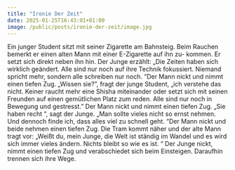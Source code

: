 ```yaml
---
title: "Ironie Der Zeit"
date: 2025-01-25T16:43:01+01:00
image: /public/posts/ironie-der-zeit/image.jpg
---
```


Ein junger Student sitzt mit seiner Zigarette am Bahnsteig. Beim
Rauchen bemerkt er einen alten Mann mit einer E-Zigarette auf ihn zu-
kommen. Er setzt sich direkt neben ihn hin. Der Junge erzählt: „Die
Zeiten haben sich wirklich geändert. Alle sind nur noch auf ihre Technik
fokussiert. Niemand spricht mehr, sondern alle schreiben nur noch. “Der
Mann nickt und nimmt einen tiefen Zug. „Wissen sie?”, fragt der junge
Student, „ich verstehe das nicht. Keiner raucht mehr eine Shisha
miteinander oder setzt sich mit seinen Freunden auf einen gemütlichen
Platz zum reden. Alle sind nur noch in Bewegung und gestresst.” Der
Mann nickt und nimmt einen tiefen Zug. „Sie haben recht “, sagt der
Junge. „Man sollte vieles nicht so ernst nehmen. Und dennoch finde ich,
dass alles viel zu schnell geht. “Der Mann nickt und beide nehmen einen
tiefen Zug. Die Tram kommt näher und der alte Mann tragt vor: „Weißt
du, mein Junge, die Welt ist ständig im Wandel und es wird sich immer
vieles ändern. Nichts bleibt so wie es ist. “ Der Junge nickt, nimmt einen
tiefen Zug und verabschiedet sich beim Einsteigen. Daraufhin trennen
sich ihre Wege.
